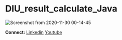 # DIU_result_calculate_Java

![Screenshot from 2020-11-30 00-14-45](https://user-images.githubusercontent.com/36816925/100550023-2661d000-32a1-11eb-9e47-97c29aa0188f.png)


**Connect:** [Linkedin](https://www.linkedin.com/in/marjukahmed) [Youtube](https://www.youtube.com/channel/UCtPoYxNA8UtdQg4aCNkS7Dg)
